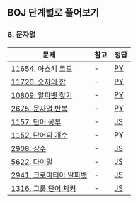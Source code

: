 ## BOJ 단계별로 풀어보기

### 6. 문자열

|문제|참고|정답|
|---|---|---|
|[11654. 아스키 코드](https://boj.kr/11654)|-|[PY](https://boj.aflat.gq/ans/?id=11654)|
|[11720. 숫자의 합](https://boj.kr/11720)|-|[PY](https://boj.aflat.gq/ans/?id=11720)|
|[10809. 알파벳 찾기](https://boj.kr/10809)|-|[PY](https://boj.aflat.gq/ans/?id=10809)|
|[2675. 문자열 반복](https://boj.kr/2675)|-|[PY](https://boj.aflat.gq/ans/?id=2675)|
|[1157. 단어 공부](https://boj.kr/1157)|-|[JS](https://boj.aflat.gq/ans/?id=1157)|
|[1152. 단어의 개수](https://boj.kr/1152)|-|[PY](https://boj.aflat.gq/ans/?id=1152)|
|[2908. 상수](https://boj.kr/2908)|-|[JS](https://boj.aflat.gq/ans/?id=2908)|
|[5622. 다이얼](https://boj.kr/5622)|-|[JS](https://boj.aflat.gq/ans/?id=5622)|
|[2941. 크로아티아 알파벳](https://boj.kr/2941)|-|[JS](https://boj.aflat.gq/ans/?id=2941)|
|[1316. 그룹 단어 체커](https://boj.kr/1316)|-|[JS](https://boj.aflat.gq/ans/?id=1316)|
